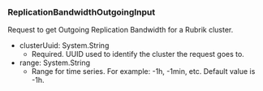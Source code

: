 ### ReplicationBandwidthOutgoingInput
Request to get Outgoing Replication Bandwidth for a Rubrik cluster.

- clusterUuid: System.String
  - Required. UUID used to identify the cluster the request goes to.
- range: System.String
  - Range for time series. For example: -1h, -1min, etc. Default value is -1h.
